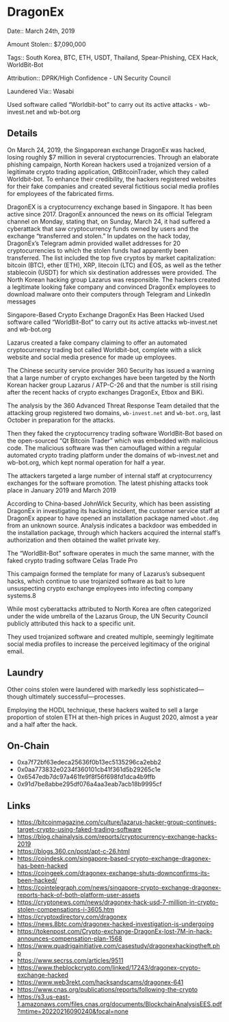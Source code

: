 # DragonEx

Date:: March 24th, 2019

Amount Stolen:: $7,090,000

Tags:: South Korea, BTC, ETH, USDT, Thailand, Spear-Phishing, CEX Hack, WorldBit-Bot

Attribution:: DPRK/High Confidence - UN Security Council 

Laundered Via:: Wasabi

Used software called “Worldbit-bot” to carry out its active attacks - wb-invest.net and wb-bot.org


## Details

On March 24, 2019, the Singaporean exchange DragonEx was hacked, losing roughly $7 million in several cryptocurrencies. Through an elaborate phishing campaign, North Korean hackers used a trojanized version of a legitimate crypto trading application, QtBitcoinTrader, which they called Worldbit-bot. To enhance their credibility, the hackers registered websites for their fake companies and created several fictitious social media profiles for employees of the fabricated firms.

DragonEX is a cryptocurrency exchange based in Singapore. It has been active since 2017. DragonEx announced the news on its official Telegram channel on Monday, stating that, on Sunday, March 24, it had suffered a cyberattack that saw cryptocurrency funds owned by users and the exchange “transferred and stolen.” In updates on the hack today, DragonEx’s Telegram admin provided wallet addresses for 20 cryptocurrencies to which the stolen funds had apparently been transferred. The list included the top five cryptos by market capitalization: bitcoin (BTC), ether (ETH), XRP, litecoin (LTC) and EOS, as well as the tether stablecoin (USDT) for which six destination addresses were provided. The North Korean hacking group Lazarus was responsible. The hackers created a legitimate looking fake company and convinced DragonEx employees to download malware onto their computers through Telegram and LinkedIn messages

Singapore-Based Crypto Exchange DragonEx Has Been Hacked Used software called “WorldBit-Bot” to carry out its active attacks wb-invest.net and wb-bot.org

Lazarus created a fake company claiming to offer an automated cryptocurrency trading bot called Worldbit-bot, complete with a slick website and social media presence for made up employees. 

The Chinese security service provider 360 Security has issued a warning that a large number of crypto exchanges have been targeted by the North Korean hacker group Lazarus / ATP-C-26 and that the number is still rising after the recent hacks of crypto exchanges DragonEx, Etbox and BiKi.

The analysis by the 360 Advanced Threat Response Team detailed that the attacking group registered two domains, `wb-invest.net` and `wb-bot.org`, last October in preparation for the attacks. 

Then they faked the cryptocurrency trading software WorldBit-Bot based on the open-sourced “Qt Bitcoin Trader” which was embedded with malicious code. The malicious software was then camouflaged within a regular automated crypto trading platform under the domains of wb-invest.net and wb-bot.org, which kept normal operation for half a year.

The attackers targeted a large number of internal staff at cryptocurrency exchanges for the software promotion. The latest phishing attacks took place in January 2019 and March 2019

According to China-based JohnWick Security, which has been assisting DragonEx in investigating its hacking incident, the customer service staff at DragonEx appear to have opened an installation package named `wbbot.dmg` from an unknown source. Analysis indicates a backdoor was embedded in the installation package, through which hackers acquired the internal staff’s authorization and then obtained the wallet private key.

The “WorldBit-Bot” software operates in much the same manner, with the faked crypto trading software Celas Trade Pro

This campaign formed the template for many of Lazarus’s subsequent hacks, which continue to use trojanized software as bait to lure unsuspecting crypto exchange employees into infecting company systems.8

While most cyberattacks attributed to North Korea are often categorized under the wide umbrella of the Lazarus Group, the UN Security Council publicly attributed this hack to a specific unit.

They used trojanized software and created multiple, seemingly legitimate social media profiles to increase the perceived legitimacy of the original email.



## Laundry

Other coins stolen were laundered with markedly less sophisticated—though ultimately successful—processes.

Employing the HODL technique, these hackers waited to sell a large proportion of stolen ETH at then-high prices in August 2020, almost a year and a half after the hack.



## On-Chain

- 0xa7f72bf63edeca25636f0b13ec5135296ca2ebb2
- 0x0aa773832e0234f360101cb41f361d5b29265c1e
- 0x6547edb7dc97a461fe9f8f56f698fd1dca4b9ffb
- 0x91d7be8abbe295df076a4aa3eab7acb18b9995cf


## Links

- https://bitcoinmagazine.com/culture/lazarus-hacker-group-continues-target-crypto-using-faked-trading-software
- https://blog.chainalysis.com/reports/cryptocurrency-exchange-hacks-2019
- https://blogs.360.cn/post/apt-c-26.html
- https://coindesk.com/singapore-based-crypto-exchange-dragonex-has-been-hacked
- https://coingeek.com/dragonex-exchange-shuts-downconfirms-its-been-hacked/ 
- https://cointelegraph.com/news/singapore-crypto-exchange-dragonex-reports-hack-of-both-platform-user-assets
- https://cryptonews.com/news/dragonex-hack-usd-7-million-in-crypto-stolen-compensations-i-3605.htm
- https://cryptoxdirectory.com/dragonex
- https://news.8btc.com/dragonex-hacked-investigation-is-undergoing
- https://tokenpost.com/Crypto-exchange-DragonEx-lost-7M-in-hack-announces-compensation-plan-1568
- https://www.quadrigainitiative.com/casestudy/dragonexhackingtheft.php
- https://www.secrss.com/articles/9511
- https://www.theblockcrypto.com/linked/17243/dragonex-crypto-exchange-hacked
- https://www.web3rekt.com/hacksandscams/dragonex-641
- https://www.cnas.org/publications/reports/following-the-crypto
- https://s3.us-east-1.amazonaws.com/files.cnas.org/documents/BlockchainAnalysisEES.pdf?mtime=20220216090240&focal=none